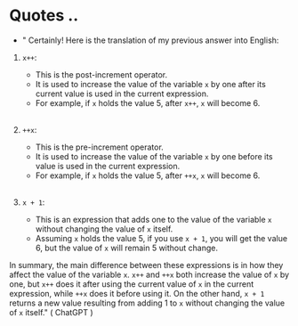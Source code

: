 # Quotes ..

- " Certainly! Here is the translation of my previous answer into English:

1. `x++`:

   - This is the post-increment operator.
   - It is used to increase the value of the variable `x` by one after its current value is used in the current expression.
   - For example, if `x` holds the value 5, after `x++`, `x` will become 6.<br>
     <br>

2. `++x`:

   - This is the pre-increment operator.
   - It is used to increase the value of the variable `x` by one before its value is used in the current expression.
   - For example, if `x` holds the value 5, after `++x`, `x` will become 6.<br>
     <br>

3. `x + 1`:

   - This is an expression that adds one to the value of the variable `x` without changing the value of `x` itself.
   - Assuming `x` holds the value 5, if you use `x + 1`, you will get the value 6, but the value of `x` will remain 5 without change.<br>

In summary, the main difference between these expressions is in how they affect the value of the variable `x`. `x++` and `++x` both increase the value of `x` by one, but `x++` does it after using the current value of `x` in the current expression, while `++x` does it before using it. On the other hand, `x + 1` returns a new value resulting from adding 1 to `x` without changing the value of `x` itself." ( ChatGPT )
